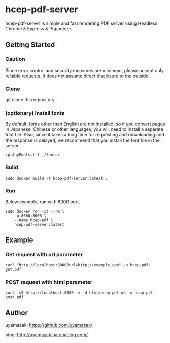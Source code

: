 # hcep-pdf-server

hcep-pdf-server is simple and fast rendering PDF server using Headless Chrome & Express & Puppeteer.


## Getting Started

### Caution
Since error control and security measures are minimum, please accept only reliable requests. It does not assume direct disclosure to the outside.


### Clone
git clone this repository.


### (optionary) Install fonts
By default, fonts other than English are not installed, so if you convert pages in Japanese, Chinese or other languages, you will need to install a separate font file. Also, since it takes a long time for requesting and downloading and the response is delayed, we recommend that you install the font file in the server.


```
cp AnyFonts.ttf ./fonts/
```

### Build

```
sudo docker build -t hcep-pdf-server:latest .
```

### Run

Below example, run with 8000 port.
```
sudo docker run -it --rm \
    -p 8000:8000 \
    --name hcep-pdf \
    hcep-pdf-server:latest
```

## Example

### Get request with url parameter

```
curl "http://localhost:8000?url=http://example.com" -o hcep-pdf-get.pdf
```

### POST request with html parameter

```
curl -sS http://localhost:8000 -v -d html=hcep-pdf-ok -o hcep-pdf-post.pdf
```

## Author
uyamazak: https://github.com/uyamazak/

blog: http://uyamazak.hatenablog.com/
